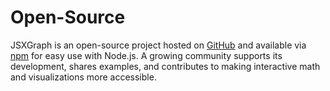 # Open-Source
JSXGraph is an open-source project hosted on [GitHub](https://github.com/jsxgraph/jsxgraph) and available via [npm](https://www.npmjs.com/package/jsxgraph) for easy use with Node.js. 
A growing community supports its development, shares examples, and contributes to making interactive math and visualizations more accessible.